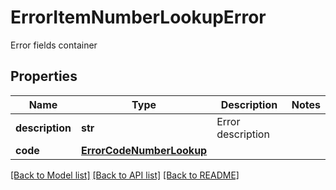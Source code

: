 # ErrorItemNumberLookupError

Error fields container
## Properties
Name | Type | Description | Notes
------------ | ------------- | ------------- | -------------
**description** | **str** | Error description | 
**code** | [**ErrorCodeNumberLookup**](ErrorCodeNumberLookup.md) |  | 

[[Back to Model list]](../README.md#documentation-for-models) [[Back to API list]](../README.md#documentation-for-api-endpoints) [[Back to README]](../README.md)


